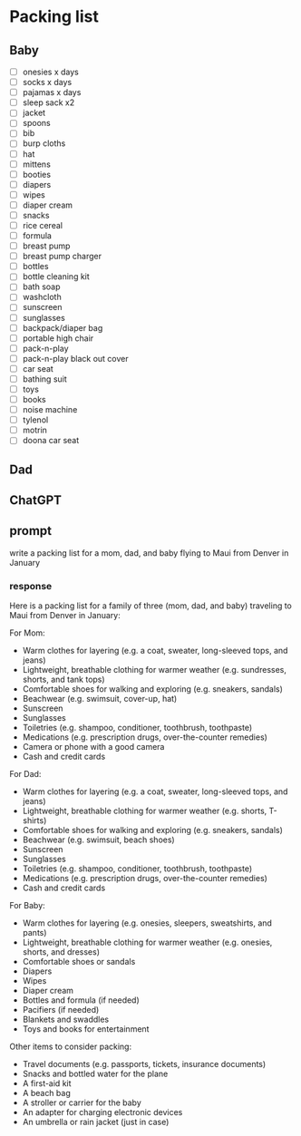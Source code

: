 # Packing list

## Baby
- [ ] onesies x days
- [ ] socks x days
- [ ] pajamas x days
- [ ] sleep sack x2
- [ ] jacket
- [ ] spoons
- [ ] bib
- [ ] burp cloths
- [ ] hat
- [ ] mittens
- [ ] booties
- [ ] diapers
- [ ] wipes
- [ ] diaper cream
- [ ] snacks
- [ ] rice cereal
- [ ] formula
- [ ] breast pump
- [ ] breast pump charger
- [ ] bottles
- [ ] bottle cleaning kit
- [ ] bath soap
- [ ] washcloth
- [ ] sunscreen
- [ ] sunglasses
- [ ] backpack/diaper bag
- [ ] portable high chair
- [ ] pack-n-play
- [ ] pack-n-play black out cover
- [ ] car seat
- [ ] bathing suit
- [ ] toys
- [ ] books
- [ ] noise machine
- [ ] tylenol
- [ ] motrin
- [ ] doona car seat

## Dad

## ChatGPT
## prompt
write a packing list for a mom, dad, and baby flying to Maui from Denver in January

### response
Here is a packing list for a family of three (mom, dad, and baby) traveling to Maui from Denver in January:

For Mom:

-   Warm clothes for layering (e.g. a coat, sweater, long-sleeved tops, and jeans)
-   Lightweight, breathable clothing for warmer weather (e.g. sundresses, shorts, and tank tops)
-   Comfortable shoes for walking and exploring (e.g. sneakers, sandals)
-   Beachwear (e.g. swimsuit, cover-up, hat)
-   Sunscreen
-   Sunglasses
-   Toiletries (e.g. shampoo, conditioner, toothbrush, toothpaste)
-   Medications (e.g. prescription drugs, over-the-counter remedies)
-   Camera or phone with a good camera
-   Cash and credit cards

For Dad:

-   Warm clothes for layering (e.g. a coat, sweater, long-sleeved tops, and jeans)
-   Lightweight, breathable clothing for warmer weather (e.g. shorts, T-shirts)
-   Comfortable shoes for walking and exploring (e.g. sneakers, sandals)
-   Beachwear (e.g. swimsuit, beach shoes)
-   Sunscreen
-   Sunglasses
-   Toiletries (e.g. shampoo, conditioner, toothbrush, toothpaste)
-   Medications (e.g. prescription drugs, over-the-counter remedies)
-   Cash and credit cards

For Baby:

-   Warm clothes for layering (e.g. onesies, sleepers, sweatshirts, and pants)
-   Lightweight, breathable clothing for warmer weather (e.g. onesies, shorts, and dresses)
-   Comfortable shoes or sandals
-   Diapers
-   Wipes
-   Diaper cream
-   Bottles and formula (if needed)
-   Pacifiers (if needed)
-   Blankets and swaddles
-   Toys and books for entertainment

Other items to consider packing:

-   Travel documents (e.g. passports, tickets, insurance documents)
-   Snacks and bottled water for the plane
-   A first-aid kit
-   A beach bag
-   A stroller or carrier for the baby
-   An adapter for charging electronic devices
-   An umbrella or rain jacket (just in case)
